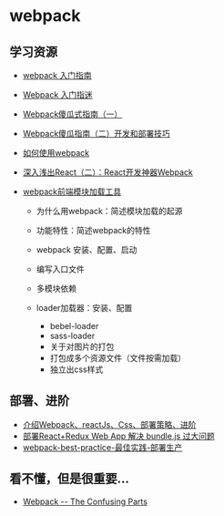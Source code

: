# webpack

## 学习资源

- [webpack 入门指南](http://www.w2bc.com/Article/50764)
- [Webpack 入门指迷](http://www.tuicool.com/articles/yMnQvi)
- [Webpack傻瓜式指南（一）](https://zhuanlan.zhihu.com/p/20367175)
- [Webpack傻瓜指南（二）开发和部署技巧](https://zhuanlan.zhihu.com/p/20397902)
- [如何使用webpack](http://qiutc.me/post/%E5%A6%82%E4%BD%95%E4%BD%BF%E7%94%A8webpack%E2%80%94webpack-howto.html)
- [深入浅出React（二）：React开发神器Webpack](http://www.infoq.com/cn/articles/react-and-webpack/)
- [webpack前端模块加载工具](http://www.tuicool.com/articles/2qiE7jN)

  - 为什么用webpack：简述模块加载的起源
  - 功能特性：简述webpack的特性
  - webpack 安装、配置、启动
  - 编写入口文件
  - 多模块依赖
  - loader加载器：安装、配置

    - bebel-loader
    - sass-loader
    - 关于对图片的打包
    - 打包成多个资源文件（文件按需加载）
    - 独立出css样式

## 部署、进阶

- [介绍Webpack、reactJs、Css、部署策略、进阶](https://fakefish.github.io/react-webpack-cookbook/Introduction-to-Webpack.html)
- [部署React+Redux Web App 解决 bundle.js 过大问题](http://www.tuicool.com/articles/BjIFFb2)
- [webpack-best-practice-最佳实践-部署生产](http://qiutc.me/post/webpack-best-practice-%E6%9C%80%E4%BD%B3%E5%AE%9E%E8%B7%B5-%E9%83%A8%E7%BD%B2%E7%94%9F%E4%BA%A7.html)

## 看不懂，但是很重要...

- [Webpack -- The Confusing Parts](https://medium.com/@rajaraodv/webpack-the-confusing-parts-58712f8fcad9#.uz37opgr7)
